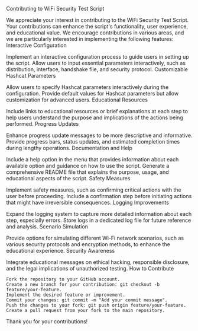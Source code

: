 Contributing to WiFi Security Test Script

We appreciate your interest in contributing to the WiFi Security Test Script. Your contributions can enhance the script's functionality, user experience, and educational value. We encourage contributions in various areas, and we are particularly interested in implementing the following features:
Interactive Configuration

Implement an interactive configuration process to guide users in setting up the script. Allow users to input essential parameters interactively, such as distribution, interface, handshake file, and security protocol.
Customizable Hashcat Parameters

Allow users to specify Hashcat parameters interactively during the configuration. Provide default values for Hashcat parameters but allow customization for advanced users.
Educational Resources

Include links to educational resources or brief explanations at each step to help users understand the purpose and implications of the actions being performed.
Progress Updates

Enhance progress update messages to be more descriptive and informative. Provide progress bars, status updates, and estimated completion times during lengthy operations.
Documentation and Help

Include a help option in the menu that provides information about each available option and guidance on how to use the script. Generate a comprehensive README file that explains the purpose, usage, and educational aspects of the script.
Safety Measures

Implement safety measures, such as confirming critical actions with the user before proceeding. Include a confirmation step before initiating actions that might have irreversible consequences.
Logging Improvements

Expand the logging system to capture more detailed information about each step, especially errors. Store logs in a dedicated log file for future reference and analysis.
Scenario Simulation

Provide options for simulating different Wi-Fi network scenarios, such as various security protocols and encryption methods, to enhance the educational experience.
Security Awareness

Integrate educational messages on ethical hacking, responsible disclosure, and the legal implications of unauthorized testing.
How to Contribute

    Fork the repository to your GitHub account.
    Create a new branch for your contribution: git checkout -b feature/your-feature.
    Implement the desired feature or improvement.
    Commit your changes: git commit -m "Add your commit message".
    Push the changes to your fork: git push origin feature/your-feature.
    Create a pull request from your fork to the main repository.

Thank you for your contributions!
